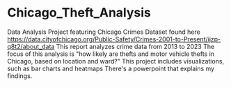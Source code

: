 # Chicago_Theft_Analysis
Data Analysis Project featuring Chicago Crimes Dataset found here https://data.cityofchicago.org/Public-Safety/Crimes-2001-to-Present/ijzp-q8t2/about_data
This report analyzes crime data from 2013 to 2023
The focus of this analysis is "how likely are thefts and motor vehicle thefts in Chicago, based on location and ward?" 
This project includes visualizations, such as bar charts and heatmaps
There's a powerpoint that explains my findings. 
